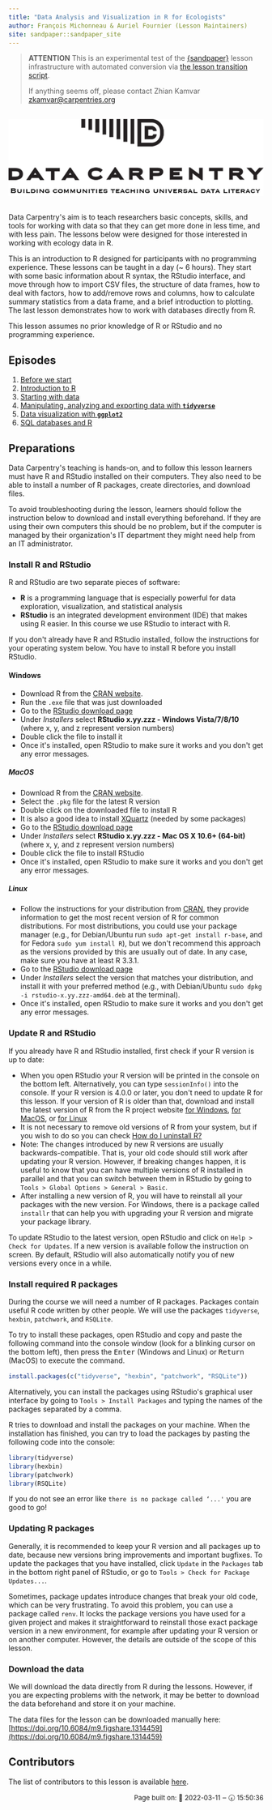 ```yaml
---
title: "Data Analysis and Visualization in R for Ecologists"
author: François Michonneau & Auriel Fournier (Lesson Maintainers)
site: sandpaper::sandpaper_site
---
```


> **ATTENTION** This is an experimental test of the [{sandpaper}](https://carpentries.github.io/sandpaper-docs) lesson infrastructure
> with automated conversion via [the lesson transition script](https://github.com/data-lessons/lesson-transition/).
> 
> If anything seems off, please contact Zhian Kamvar [zkamvar@carpentries.org](mailto:zkamvar@carpentries.org)

<p></p>

<div style="text-align: center; margin-top: 30px; margin-bottom: 30px;">

![](./fig/DC-logo-vision.png)

</div>

<p></p>

Data Carpentry's aim is to teach researchers basic concepts, skills,
and tools for working with data so that they can get more done in less
time, and with less pain. The lessons below were designed for those interested
in working with ecology data in R.

This is an introduction to R designed for participants with no programming
experience. These lessons can be taught in a day (~ 6 hours). They start with
some basic information about R syntax, the RStudio interface, and move through
how to import CSV files, the structure of data frames, how to deal with factors,
how to add/remove rows and columns, how to calculate summary statistics from a
data frame, and a brief introduction to plotting. The last lesson demonstrates
how to work with databases directly from R.

This lesson assumes no prior knowledge of R or RStudio and no programming
experience.

## Episodes

1. [Before we start](00-before-we-start.html)
2. [Introduction to R](01-intro-to-r.html)
3. [Starting with data](02-starting-with-data.html)
4. [Manipulating, analyzing and exporting data with **`tidyverse`**](03-dplyr.html)
5. [Data visualization with **`ggplot2`**](04-visualization-ggplot2.html)
6. [SQL databases and R](05-r-and-databases.html)

## Preparations

Data Carpentry's teaching is hands-on, and to follow this lesson
learners must have R and RStudio installed on their computers. They also need
to be able to install a number of R packages, create directories, and download
files.

To avoid troubleshooting during the lesson, learners should follow the
instruction below to download and install everything beforehand.
If they are using their own computers this should be no problem,
but if the computer is managed by their organization's IT department
they might need help from an IT administrator.

### Install R and RStudio

R and RStudio are two separate pieces of software:

- **R** is a programming language that is especially powerful for data
  exploration, visualization, and statistical analysis
- **RStudio** is an integrated development environment (IDE) that makes using
  R easier. In this course we use RStudio to interact with R.

If you don't already have R and RStudio installed, follow the instructions for
your operating system below. You have to install R before you install RStudio.

#### Windows

- Download R from the
  [CRAN website](https://cran.r-project.org/bin/windows/base/release.htm).
- Run the `.exe` file that was just downloaded
- Go to the [RStudio download page](https://www.rstudio.com/products/rstudio/download/#download)
- Under *Installers* select **RStudio x.yy.zzz - Windows
  Vista/7/8/10** (where x, y, and z represent version numbers)
- Double click the file to install it
- Once it's installed, open RStudio to make sure it works and you don't get any
  error messages.

##### MacOS

- Download R from
  the [CRAN website](https://cran.r-project.org/bin/macosx/).
- Select the `.pkg` file for the latest R version
- Double click on the downloaded file to install R
- It is also a good idea to install [XQuartz](https://www.xquartz.org/) (needed
  by some packages)
- Go to the [RStudio download page](https://www.rstudio.com/products/rstudio/download/#download)
- Under *Installers* select **RStudio x.yy.zzz - Mac OS X 10.6+ (64-bit)**
  (where x, y, and z represent version numbers)
- Double click the file to install RStudio
- Once it's installed, open RStudio to make sure it works and you don't get any
  error messages.

##### Linux

- Follow the instructions for your distribution
  from [CRAN](https://cloud.r-project.org/bin/linux), they provide information
  to get the most recent version of R for common distributions. For most
  distributions, you could use your package manager (e.g., for Debian/Ubuntu run
  `sudo apt-get install r-base`, and for Fedora `sudo yum install R`), but we
  don't recommend this approach as the versions provided by this are
  usually out of date. In any case, make sure you have at least R 3.3.1.
- Go to the
  [RStudio download page](https://www.rstudio.com/products/rstudio/download/#download)
- Under *Installers* select the version that matches your distribution, and
  install it with your preferred method (e.g., with Debian/Ubuntu `sudo dpkg -i rstudio-x.yy.zzz-amd64.deb` at the terminal).
- Once it's installed, open RStudio to make sure it works and you don't get any
  error messages.

### Update R and RStudio

If you already have R and RStudio installed, first check if your R version is
up to date:

- When you open RStudio your R version will be printed in the console on
  the bottom left. Alternatively, you can type `sessionInfo()` into the console.
  If your R version is 4.0.0 or later, you don't need to update R for this
  lesson. If your version of R is older than that, download and install the
  latest version of R from the R project website
  [for Windows](https://cran.r-project.org/bin/windows/base/),
  [for MacOS](https://cran.r-project.org/bin/macosx/),
  or [for Linux](https://cran.r-project.org/bin/linux/)
- It is not necessary to remove old versions of R from your system,
  but if you wish to do so you can check
  [How do I uninstall R?](https://cran.r-project.org/bin/windows/base/rw-FAQ.html#How-do-I-UNinstall-R_003f)
- Note: The changes introduced by new R versions are usually backwards-compatible.
  That is, your old code should still work after updating your R version.
  However, if breaking changes happen, it is useful to know that you can have
  multiple versions of R installed in parallel and that you can switch between
  them in RStudio by going to `Tools > Global Options > General > Basic`.
- After installing a new version of R, you will have to reinstall all your packages
  with the new version. For Windows, there is a package called `installr` that can
  help you with upgrading your R version and migrate your package library.

To update RStudio to the latest version, open RStudio and click on
`Help > Check for Updates`. If a new version is available follow the
instruction on screen. By default, RStudio will also automatically notify you
of new versions every once in a while.

### Install required R packages

During the course we will need a number of R packages. Packages contain useful
R code written by other people. We will use the packages
`tidyverse`, `hexbin`, `patchwork`, and `RSQLite`.

To try to install these packages, open RStudio and copy and paste the following
command into the console window (look for a blinking cursor on the bottom left),
then press the <kbd>Enter</kbd> (Windows and Linux) or <kbd>Return</kbd> (MacOS)
to execute the command.


```r
install.packages(c("tidyverse", "hexbin", "patchwork", "RSQLite"))
```

Alternatively, you can install the packages using RStudio's graphical user
interface by going to `Tools > Install Packages` and typing the names of the
packages separated by a comma.

R tries to download and install the packages on your machine.
When the installation has finished, you can try to load the
packages by pasting the following code into the console:


```r
library(tidyverse)
library(hexbin)
library(patchwork)
library(RSQLite)
```

If you do not see an error like `there is no package called ‘...'` you are good
to go!

### Updating R packages

Generally, it is recommended to keep your R version and all packages
up to date, because new versions bring improvements and important bugfixes.
To update the packages that you have installed, click `Update` in the
`Packages` tab in the bottom right panel of RStudio, or go to
`Tools > Check for Package Updates...`.

Sometimes, package updates introduce changes that break your old code,
which can be very frustrating. To avoid this problem, you can use a package
called `renv`. It locks the package versions you have used for a given project
and makes it straightforward to reinstall those exact package version in a
new environment, for example after updating your R version or on another
computer. However, the details are outside of the scope of this lesson.

### Download the data

We will download the data directly from R during the lessons. However, if you
are expecting problems with the network, it may be better to download the data
beforehand and store it on your machine.

The data files for the lesson can be downloaded manually here: [https://doi.org/10.6084/m9.figshare.1314459](https://doi.org/10.6084/m9.figshare.1314459)

## Contributors

The list of contributors to this lesson is available [here](https://datacarpentry.org/R-ecology-lesson/CITATION).



<p style="text-align: right; font-size: small;">Page built on: 📆 2022-03-11 ‒ 🕢 15:50:36</p>



